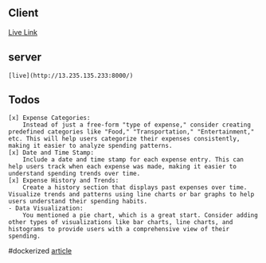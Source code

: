 
## Client

[Live Link](http://13.235.135.233:3000/)

## server 
    [live](http://13.235.135.233:8000/)



## Todos 
    [x] Expense Categories:
        Instead of just a free-form "type of expense," consider creating predefined categories like "Food," "Transportation," "Entertainment," etc. This will help users categorize their expenses consistently, making it easier to analyze spending patterns.
    [x] Date and Time Stamp:
        Include a date and time stamp for each expense entry. This can help users track when each expense was made, making it easier to understand spending trends over time.
    [x] Expense History and Trends:
        Create a history section that displays past expenses over time. Visualize trends and patterns using line charts or bar graphs to help users understand their spending habits.  
    - Data Visualization:
        You mentioned a pie chart, which is a great start. Consider adding other types of visualizations like bar charts, line charts, and histograms to provide users with a comprehensive view of their spending.


#dockerized 
[article](https://www.section.io/engineering-education/build-and-dockerize-a-full-stack-react-app-with-nodejs-and-nginx/)